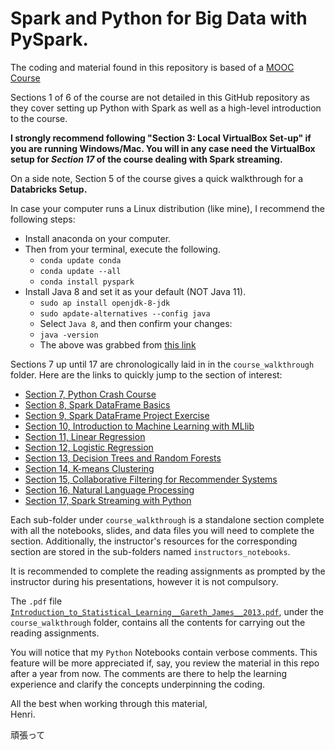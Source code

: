 # Spark and Python for Big Data with PySpark.

The coding and material found in this repository is based of a [MOOC Course](https://www.udemy.com/spark-and-python-for-big-data-with-pyspark)

Sections 1 of 6 of the course are not detailed in this GitHub repository as they cover setting up Python with Spark as well as a high-level introduction to the course.

**I strongly recommend following "Section 3:  Local VirtualBox Set-up" if you are running Windows/Mac.  You will in any case need the VirtualBox setup for _Section 17_ of the course dealing with Spark streaming.**

On a side note, Section 5 of the course gives a quick walkthrough for a **Databricks Setup.**

In case your computer runs a Linux distribution (like mine), I recommend the following steps:
- Install anaconda on your computer.
- Then from your terminal, execute the following.
  - ```conda update conda```
  - ```conda update --all```
  - ```conda install pyspark```
- Install Java 8 and set it as your default (NOT Java 11).
  - ```sudo ap install openjdk-8-jdk```
  - ```sudo apdate-alternatives --config java```
  - Select ```Java 8```, and then confirm your changes:
  - ```java -version```
  - The above was grabbed from [this link](https://stackoverflow.com/questions/53583199/pyspark-error-unsupported-class-file-major-version-55)

Sections 7 up until 17 are chronologically laid in in the ```course_walkthrough``` folder.  Here are the links to quickly jump to the section of interest:
- [Section 7, Python Crash Course](https://github.com/HenriBranken/spark_and_python_for_big_data_with_pyspark/tree/master/course_walkthrough/section_07__python_crash_course)
- [Section 8, Spark DataFrame Basics](https://github.com/HenriBranken/spark_and_python_for_big_data_with_pyspark/tree/master/course_walkthrough/section_08__Spark_DataFrame_Basics)
- [Section 9, Spark DataFrame Project Exercise](https://github.com/HenriBranken/spark_and_python_for_big_data_with_pyspark/tree/master/course_walkthrough/section_09__Spark_DataFrame_Project_Exercise)
- [Section 10, Introduction to Machine Learning with MLlib](https://github.com/HenriBranken/spark_and_python_for_big_data_with_pyspark/tree/master/course_walkthrough/section_10__Introduction_to_Machine_Learning_with_MLlib)
- [Section 11, Linear Regression](https://github.com/HenriBranken/spark_and_python_for_big_data_with_pyspark/tree/master/course_walkthrough/section_11__Linear_Regression)
- [Section 12, Logistic Regression](https://github.com/HenriBranken/spark_and_python_for_big_data_with_pyspark/tree/master/course_walkthrough/section_12__Logistic_Regression)
- [Section 13, Decision Trees and Random Forests](https://github.com/HenriBranken/spark_and_python_for_big_data_with_pyspark/tree/master/course_walkthrough/section_13__Decision_Trees_and_Random_Forests)
- [Section 14, K-means Clustering](https://github.com/HenriBranken/spark_and_python_for_big_data_with_pyspark/tree/master/course_walkthrough/section_14__K-means_Clustering)
- [Section 15, Collaborative Filtering for Recommender Systems](https://github.com/HenriBranken/spark_and_python_for_big_data_with_pyspark/tree/master/course_walkthrough/section_15__Collaborative_Filtering_for_Recommender_Systems)
- [Section 16, Natural Language Processing](https://github.com/HenriBranken/spark_and_python_for_big_data_with_pyspark/tree/master/course_walkthrough/section_16__Natural_Language_Processing)
- [Section 17, Spark Streaming with Python](https://github.com/HenriBranken/spark_and_python_for_big_data_with_pyspark/tree/master/course_walkthrough/section_17__Spark_Streaming_with_Python)

Each sub-folder under ```course_walkthrough``` is a standalone section complete with all the notebooks, slides, and data files you will need to complete the section.  Additionally, the instructor's resources for the corresponding section are stored in the sub-folders named ```instructors_notebooks```.

It is recommended to complete the reading assignments as prompted by the instructor during his presentations, however it is not compulsory.

The ```.pdf``` file [```Introduction_to_Statistical_Learning__Gareth_James__2013.pdf```](https://github.com/HenriBranken/spark_and_python_for_big_data_with_pyspark/blob/master/course_walkthrough/Introduction_to_Statistical_Learning__Gareth_James__2013.pdf), under the ```course_walkthrough``` folder, contains all the contents for carrying out the reading assignments.

You will notice that my ```Python``` Notebooks contain verbose comments.  This feature will be more appreciated if, say, you review the material in this repo after a year from now.
The comments are there to help the learning experience and clarify the concepts underpinning the coding.

All the best when working through this material,  
Henri.

頑張って
